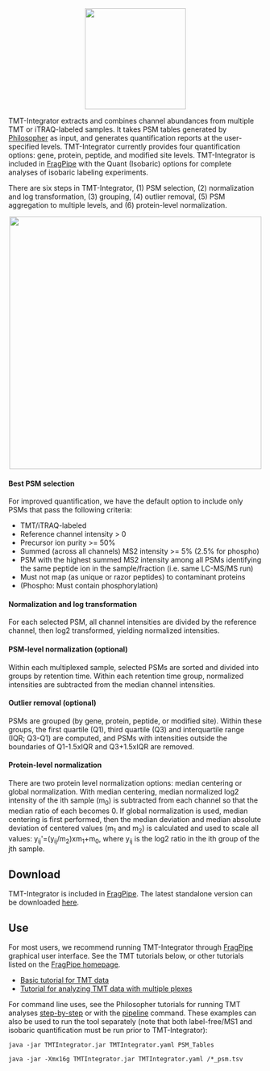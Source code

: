 <div align="center">
<img src="https://raw.githubusercontent.com/Nesvilab/FragPipe/gh-pages/images/TMT-I_logo_transparent.png" width="200px"/>
</div>

TMT-Integrator extracts and combines channel abundances from multiple TMT or iTRAQ-labeled samples. It takes PSM tables generated by [Philosopher](https://philosopher.nesvilab.org/) as input, and generates quantification reports at the user-specified levels. TMT-Integrator currently provides four quantification options: gene, protein, peptide, and modified site levels. TMT-Integrator is included in [FragPipe](https://fragpipe.nesvilab.org/) with the Quant (Isobaric) options for complete analyses of isobaric labeling experiments.

There are six steps in TMT-Integrator, (1) PSM selection, (2) normalization and log transformation, (3) grouping, (4) outlier removal, (5) PSM aggregation to multiple levels, and (6) protein-level normalization.

<div align="center">
<img src="https://raw.githubusercontent.com/Nesvilab/FragPipe/gh-pages/images/TMT-I_overview_transparent.png" width="500px"/>
</div>

#### Best PSM selection

For improved quantification, we have the default option to include only PSMs that pass the following criteria:

* TMT/iTRAQ-labeled
* Reference channel intensity > 0
* Precursor ion purity >= 50%
* Summed (across all channels) MS2 intensity >= 5% (2.5% for phospho)
* PSM with the highest summed MS2 intensity among all PSMs identifying the same peptide ion in the sample/fraction (i.e. same LC-MS/MS run)
* Must not map (as unique or razor peptides) to contaminant proteins
* (Phospho: Must contain phosphorylation)


####	Normalization and log transformation
For each selected PSM, all channel intensities are divided by the reference channel, then log2 transformed, yielding normalized intensities.


####	PSM-level normalization (optional)
Within each multiplexed sample, selected PSMs are sorted and divided into groups by retention time. Within each retention time group, normalized intensities are subtracted from the median channel intensities.


####	Outlier removal (optional)
PSMs are grouped (by gene, protein, peptide, or modified site). Within these groups, the first quartile (Q1), third quartile (Q3) and interquartile range (IQR; Q3-Q1) are computed, and PSMs with intensities outside the boundaries of Q1-1.5xIQR and Q3+1.5xIQR are removed.


####	Protein-level normalization
There are two protein level normalization options: median centering or global normalization. With median centering, median normalized log2 intensity of the ith sample (m<sub>0</sub>) is subtracted from each channel so that the median ratio of each becomes 0. If global normalization is used, median centering is first performed, then the median deviation and median absolute deviation of centered values (m<sub>1</sub> and m<sub>2</sub>) is calculated and used to scale all values: y<sub>ij</sub>'=(y<sub>ij</sub>/m<sub>2</sub>)xm<sub>1</sub>+m<sub>0</sub>, where y<sub>ij</sub> is the log2 ratio in the ith group of the jth sample.                                                                           

## Download
TMT-Integrator is included in [FragPipe](https://fragpipe.nesvilab.org/). The latest standalone version can be downloaded [here](https://github.com/Nesvilab/TMT-Integrator/releases/latest).


## Use
For most users, we recommend running TMT-Integrator through [FragPipe](https://fragpipe.nesvilab.org/) graphical user interface. See the TMT tutorials below, or other tutorials listed on the [FragPipe homepage](https://fragpipe.nesvilab.org/).
- [Basic tutorial for TMT data](https://fragpipe.nesvilab.org/docs/tutorial_tmt.html)
- [Tutorial for analyzing TMT data with multiple plexes](https://fragpipe.nesvilab.org/docs/tutorial_tmt-2plexes.html)


For command line uses, see the Philosopher tutorials for running TMT analyses [step-by-step](https://github.com/Nesvilab/philosopher/wiki/Step-by-step-TMT-analysis) or with the [pipeline](https://github.com/Nesvilab/philosopher/wiki/Pipeline-mode-for-TMT-analysis) command. These examples can also be used to run the tool separately (note that both label-free/MS1 and isobaric quantification must be run prior to TMT-Integrator): 

`java -jar TMTIntegrator.jar TMTIntegrator.yaml PSM_Tables`

`java -jar -Xmx16g TMTIntegrator.jar TMTIntegrator.yaml /*_psm.tsv`
